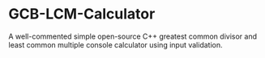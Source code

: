 # GCB-LCM-Calculator
A well-commented simple open-source C++ greatest common divisor and least common multiple console calculator using input validation.
